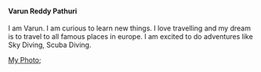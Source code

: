 #### Varun Reddy Pathuri

I am Varun. I am curious to learn new things. I love travelling and my dream is to travel to all famous places in europe. I am excited to do adventures like Sky Diving, Scuba Diving.

[My Photo](https://github.com/varunreddy19/assignment2-pathuri/blob/main/varun.jpg);
